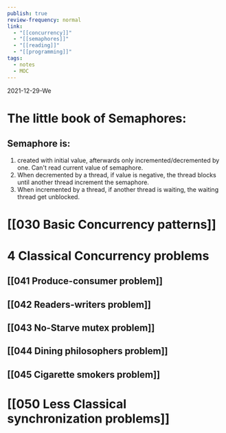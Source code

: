```yaml
---
publish: true
review-frequency: normal
link:
  - "[[concurrency]]"
  - "[[semaphores]]"
  - "[[reading]]"
  - "[[programming]]"
tags:
  - notes
  - MOC
---
```

2021-12-29-We

# The little book of Semaphores:

## Semaphore  is:
1. created with initial value, afterwards only incremented/decremented by one. Can't read current value of semaphore.
2.  When decremented by a thread, if value is negative, the thread blocks until another thread increment the semaphore.
3.  When incremented by a thread, if another thread is waiting, the waiting thread get unblocked.

# [[030 Basic Concurrency patterns]]

# 4 Classical Concurrency problems
## [[041 Produce-consumer problem]]
## [[042 Readers-writers problem]]
## [[043 No-Starve mutex problem]]
## [[044 Dining philosophers problem]]
## [[045 Cigarette smokers problem]]

# [[050 Less Classical synchronization problems]]